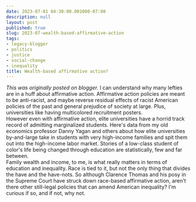 ```yaml
---
date: 2023-07-01 04:30:00.001000-07:00
description: null
layout: post
published: true
slug: 2023-07-wealth-based-affirmative-action
tags:
- legacy-blogger
- politics
- justice
- social-change
- inequality
title: Wealth-based affirmative action?
---
```



*This was originally posted on blogger.*
I can understand why many lefties are in a huff about affirmative action. Affirmative action policies are meant to be anti-racist, and maybe reverse residual effects of racist American policies of the past and general prejudice of society at large. Plus, universities like having multicolored recruitment posters.   
However even with affirmative action, elite universities have a horrid track record of admitting marginalized students. Here's data from my old economics professor Danny Yagan and others about how elite universities by-and-large take in students with very high-income families and spit them out into the high-income labor market. Stories of a low-class student of color's life being changed through education are statistically, few and far between.   
Family wealth and income, to me, is what really matters in terms of education and inequality. Race is tied to it, but not the only thing that divides the have and the have-nots. So although Clarence Thomas and his posy in the Supreme Court have struck down race-based affirmative action, aren't there other still-legal policies that can amend American inequality? I'm curious if so, and if not, why not.